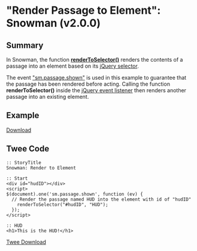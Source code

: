 # "Render Passage to Element": Snowman (v2.0.0)

## Summary

In Snowman, the function **[renderToSelector()](https://videlais.github.io/snowman/2/utility/renderToSelector.html)** renders the contents of a passage into an element based on its [jQuery selector](https://api.jquery.com/category/selectors/).

The event ["sm.passage.shown"](https://videlais.github.io/snowman/2/events/passage_events.html) is used in this example to guarantee that the passage has been rendered before acting. Calling the function **renderToSelector()** inside the [jQuery event listener](https://api.jquery.com/on/) then renders another passage into an existing element.

## Example

[Download](snowman_passagetoelement_example.html)

## Twee Code

```twee
:: StoryTitle
Snowman: Render to Element

:: Start
<div id="hudID"></div>
<script>
$(document).one('sm.passage.shown', function (ev) {
  // Render the passage named HUD into the element with id of "hudID"
    renderToSelector("#hudID", "HUD");
  });
</script>

:: HUD
<h1>This is the HUD!</h1>

```

[Twee Download](snowman_passagetoelement_twee.txt)
